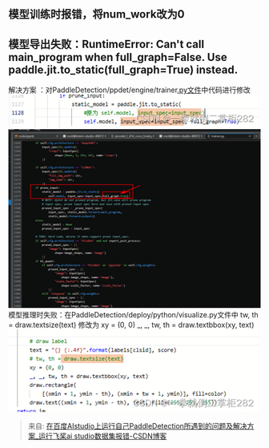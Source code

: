 ## 模型训练时报错，将num_work改为0
## 模型导出失败：RuntimeError: Can't call main_program when full_graph=False. Use paddle.jit.to_static(full_graph=True) instead.
解决方案 ：对PaddleDetection/ppdet/engine/trainer[.py文件](https://so.csdn.net/so/search?q=.py%E6%96%87%E4%BB%B6&spm=1001.2101.3001.7020)中代码进行修改
![image.jpg](../images/65cbdc740a217b1b9d7ce0fda4376327.png)
![image.png](../images/143a3c3b1e4c39ac15f9c499b3c64d30.png)
模型推理时失败：在PaddleDetection/deploy/python/visualize.py文件中
tw, th = draw.textsize(text) 修改为
xy = (0, 0)
_, _, tw, th = draw.textbbox(xy, text)
![image.jpg](../images/ec3197e0067747b985cbbcb3708fda93.png)

> 来自: [在百度AIstudio上运行自己PaddleDetection所遇到的问题及解决方案_运行飞桨ai studio数据集报错-CSDN博客](https://blog.csdn.net/qq_60518643/article/details/135900605)

